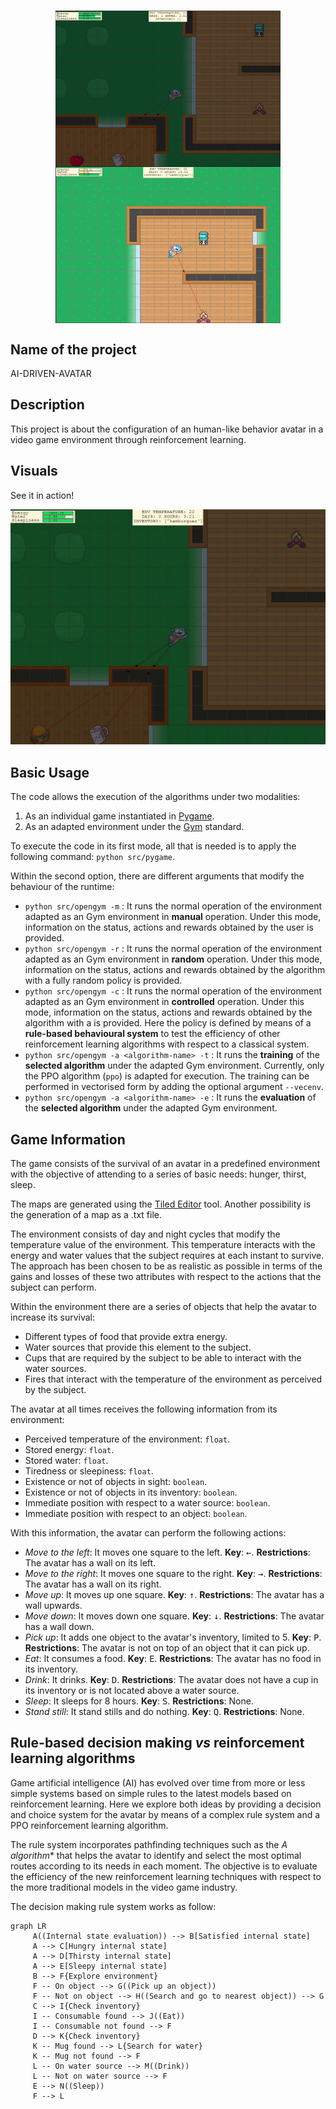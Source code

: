 #

<p align="center">
<img align=center
     width="360" height="250"
     src="./docs/images/pygame-1.png"
     alt="Pygame-1"
/>
<img align=center
     width="360" height="250"
     src="./docs/images/pygame-2.png"
     alt="Pygame-2"
/>
</p>

## Name of the project

AI-DRIVEN-AVATAR

## Description

This project is about the configuration of an human-like behavior avatar in a video game environment through reinforcement learning.

## Visuals

See it in action!

<p align="center">
<img src="https://raw.githubusercontent.com/cadovid/ai-driven-avatar/master/assets/example_usage.gif" width="600px">
</p>

## Basic Usage

The code allows the execution of the algorithms under two modalities:

1) As an individual game instantiated in [Pygame](https://www.pygame.org/news).
2) As an adapted environment under the [Gym](https://www.gymlibrary.dev/) standard.

To execute the code in its first mode, all that is needed is to apply the following command: `python src/pygame`.

Within the second option, there are different arguments that modify the behaviour of the runtime:

- `python src/opengym -m` : It runs the normal operation of the environment adapted as an Gym environment in **manual** operation. Under this mode, information on the status, actions and rewards obtained by the user is provided.
- `python src/opengym -r` : It runs the normal operation of the environment adapted as an Gym environment in **random** operation. Under this mode, information on the status, actions and rewards obtained by the algorithm with a fully random policy is provided.
- `python src/opengym -c` : It runs the normal operation of the environment adapted as an Gym environment in **controlled** operation. Under this mode, information on the status, actions and rewards obtained by the algorithm with a is provided. Here the policy is defined by means of a **rule-based behavioural system** to test the efficiency of other reinforcement learning algorithms with respect to a classical system.
- `python src/opengym -a <algorithm-name> -t` : It runs the **training** of the **selected algorithm** under the adapted Gym environment. Currently, only the PPO algorithm (`ppo`) is adapted for execution. The training can be performed in vectorised form by adding the optional argument `--vecenv`.
- `python src/opengym -a <algorithm-name> -e` : It runs the **evaluation** of the **selected algorithm** under the adapted Gym environment.

## Game Information

The game consists of the survival of an avatar in a predefined environment with the objective of attending to a series of basic needs: hunger, thirst, sleep.

The maps are generated using the [Tiled Editor](https://www.mapeditor.org/) tool. Another possibility is the generation of a map as a .txt file.

The environment consists of day and night cycles that modify the temperature value of the environment. This temperature interacts with the energy and water values that the subject requires at each instant to survive. The approach has been chosen to be as realistic as possible in terms of the gains and losses of these two attributes with respect to the actions that the subject can perform.

Within the environment there are a series of objects that help the avatar to increase its survival:

- Different types of food that provide extra energy.
- Water sources that provide this element to the subject.
- Cups that are required by the subject to be able to interact with the water sources.
- Fires that interact with the temperature of the environment as perceived by the subject.

The avatar at all times receives the following information from its environment:

- Perceived temperature of the environment: `float`.
- Stored energy: `float`.
- Stored water: `float`.
- Tiredness or sleepiness: `float`.
- Existence or not of objects in sight: `boolean`.
- Existence or not of objects in its inventory: `boolean`.
- Immediate position with respect to a water source: `boolean`.
- Immediate position with respect to an object: `boolean`.

With this information, the avatar can perform the following actions:

- *Move to the left*: It moves one square to the left. **Key**: <kbd>←</kbd>. **Restrictions**: The avatar has a wall on its left.
- *Move to the right*: It moves one square to the right. **Key**: <kbd>→</kbd>. **Restrictions**: The avatar has a wall on its right.
- *Move up*: It moves up one square. **Key**: <kbd>↑</kbd>. **Restrictions**: The avatar has a wall upwards.
- *Move down*: It moves down one square. **Key**: <kbd>↓</kbd>. **Restrictions**: The avatar has a wall down.
- *Pick up*: It adds one object to the avatar's inventory, limited to 5. **Key**: <kbd>P</kbd>. **Restrictions**: The avatar is not on top of an object that it can pick up.
- *Eat*: It consumes a food. **Key**: <kbd>E</kbd>. **Restrictions**: The avatar has no food in its inventory.
- *Drink*: It drinks. **Key**: <kbd>D</kbd>. **Restrictions**: The avatar does not have a cup in its inventory or is not located above a water source.
- *Sleep*: It sleeps for 8 hours. **Key**: <kbd>S</kbd>. **Restrictions**: None.
- *Stand still*: It stand stills and do nothing. **Key**: <kbd>Q</kbd>. **Restrictions**: None.

## Rule-based decision making *vs* reinforcement learning algorithms

Game artificial intelligence (AI) has evolved over time from more or less simple systems based on simple rules to the latest models based on reinforcement learning. Here we explore both ideas by providing a decision and choice system for the avatar by means of a complex rule system and a PPO reinforcement learning algorithm.

The rule system incorporates pathfinding techniques such as the **A* algorithm** that helps the avatar to identify and select the most optimal routes according to its needs in each moment. The objective is to evaluate the efficiency of the new reinforcement learning techniques with respect to the more traditional models in the video game industry.

The decision making rule system works as follow:

```mermaid
graph LR
     A((Internal state evaluation)) --> B[Satisfied internal state]
     A --> C[Hungry internal state]
     A --> D[Thirsty internal state]
     A --> E[Sleepy internal state]
     B --> F{Explore environment}
     F -- On object --> G((Pick up an object))
     F -- Not on object --> H((Search and go to nearest object)) --> G
     C --> I{Check inventory}
     I -- Consumable found --> J((Eat))
     I -- Consumable not found --> F
     D --> K{Check inventory}
     K -- Mug found --> L{Search for water}
     K -- Mug not found --> F
     L -- On water source --> M((Drink))
     L -- Not on water source --> F
     E --> N((Sleep))
     F --> L
```

